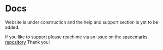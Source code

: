 # Docs
Website is under construction and the help and support section is yet to be added.

If you like to support please reach me via an issue on the [spacemarks repository](https://github.com/spacemarks/spacemarks/issues) Thank you!
